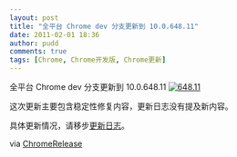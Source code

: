 ```yaml
---
layout: post
title: "全平台 Chrome dev 分支更新到 10.0.648.11"
date: 2011-02-01 18:36
author: pudd
comments: true
tags: [Chrome, Chrome开发版, Chrome更新]
---
```

全平台 Chrome dev 分支更新到 10.0.648.11
<a href="http://img.chromi.org/2011/02/648.11.png">![](http://img.chromi.org/2011/02/648.11.png "648.11")</a>

这次更新主要包含稳定性修复内容，更新日志没有提及新内容。

具体更新情况，请移步[更新日志](http://build.chromium.org/f/chromium/perf/dashboard/ui/changelog.html?url=%2Fbranches%2F648&range=73099%3A72589&mode=html)。


via [ChromeRelease](http://googlechromereleases.blogspot.com/2011/01/dev-channel-update_31.html)

